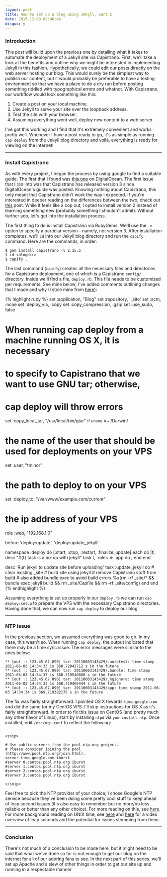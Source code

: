 ```yaml
---
layout: post
title: How to set up a blog using Jekyll, part 2.
date: 2016-12-09 09:46:46
disqus: y
---
```


### Introduction

This post will build upon the previous one by detailing what it takes to automate the deployment of a Jekyll site via Capistrano. First, we'll take a look at the benefits and outline why we might be interested in implementing Jekyll in this fashion. Hypothetically, we could edit our posts directly on the web server hosting our blog. This would surely be the simplest way to publish our content, but it would probably be preferable to have a testing environment so that we have a place to do a dry run before posting something riddled with typographical errors and whatnot. With Capistrano, our workflow would look something like this:

1. Create a post on your local machine.
2. Use Jekyll to serve your site over the loopback address.
3. Test the site with your browser.
4. Assuming everything went well, deploy new content to a web server.

I've got this working and I find that it's extremely convenient and works pretty well. Whenever I have a post ready to go, it's as simple as running `cap deploy` from the Jekyll blog directory and voilà, everything is ready for viewing on the internet!

---

### Install Capistrano

As with every project, I began the process by using google to find a suitable guide. The first that I found was [this one](https://www.digitalocean.com/community/tutorials/how-to-get-started-with-jekyll-on-an-ubuntu-vps) on DigitalOcean. The first issue that I ran into was that Capistrano has released version 3 since DigitalOcean's guide was posted. Knowing nothing about Capistrano, this only meant that Capistrano didn't work the way I expected. If you're interested in deeper reading on the differences between the two, check out [this](http://building.wanelo.com/2014/03/31/capistrano-you-have-changed.html) post. While it feels like a cop out, I opted to install version 2 instead of learning something new (probably something I shouldn't admit). Without further ado, let's get into the installation process.

The first thing to do is install Capistrano via RubyGems. We'll use the `-v` option to specify a particlar version—namely, not version 3. After installation completes, we'll `cd` into our Jekyll blog directory and run the `capify` command. Here are the commands, in order:

```
$ gem install capistrano -v 2.15.5
$ cd <blogdir>
$ capify .
```

The last command (`capify`) creates all the necessary files and directories for a Capistrano deployment, one of which is a Capistrano `config/` directory. Inside we'll find a file, `deploy.rb`. This file needs to be customized per requirements. See mine below; I've added comments outlining changes that I made and why (I stole mine from [here](https://dsgn.io/thoughts/post/jekyll-deployment-with-digitalocean/)):

{% highlight ruby %}
set :application, "Blog"
set :repository, '_site'
set :scm, :none
set :deploy_via, :copy
set :copy_compression, :gzip
set :use_sudo, false

# When running cap deploy from a machine running OS X, it is necessary
# to specify to Capistrano that we want to use GNU tar; otherwise,
# cap deploy will throw errors
set :copy_local_tar, "/usr/local/bin/gtar" if `uname` =~ /Darwin/

# the name of the user that should be used for deployments on your VPS
set :user, "tminor"

# the path to deploy to on your VPS
set :deploy_to, "/var/www/example.com/current"

# the ip address of your VPS
role :web, "192.168.1.0"

before 'deploy:update', 'deploy:update_jekyll'

namespace :deploy do
  [:start, :stop, :restart, :finalize_update].each do |t|
    desc "#{t} task is a no-op with jekyll"
    task t, :roles => :app do ; end
  end

  desc 'Run jekyll to update site before uploading'
  task :update_jekyll do
    # clear existing _site
    # build site using jekyll
    # remove Capistrano stuff from build
    # also added bundle exec to avoid build errors
    %x(rm -rf _site/* && bundle exec jekyll build && rm _site/Capfile && rm -rf _site/config)
  end
end
{% endhighlight %}

Assuming everything is set up properly in our `deploy.rb` we can run `cap deploy:setup` to prepare the VPS with the necessary Capistrano directories. Having done that, we can now run `cap deploy` to deploy our blog. 

---

### NTP issue

In the previous section, we assumed everything was good to go. In my case, this wasn't so. When running `cap deploy`, the output indicated that there may be a time sync issue. The error messages were similar to the ones below:

```
** [out :: 123.45.67.890] tar: 20110603143429/.autotest: time stamp 2011-06-03 14:34:33 is 368.72042712 s in the future
** [out :: 123.45.67.890] tar: 20110603143429/.bundle: time stamp 2011-06-03 14:34:33 is 368.719540808 s in the future
** [out :: 123.45.67.890] tar: 20110603143429/.hgignore: time stamp 2011-06-03 14:34:33 is 368.719465444 s in the future
** [out :: 123.45.67.890] tar: 20110603143429/app: time stamp 2011-06-03 14:34:34 is 369.719382175 s in the future
```

The fix was fairly straightforward. I pointed OS X towards `time.google.com` and did the same for my CentOS VPS. I'll skip instructions for OS X as it's fairly straightforward. In order to fix this issue on CentOS (and pretty much any other flavor of Linux), start by installing `ntpd` via `yum install ntp`. Once installed, edit `/etc/ntp.conf` to reflect the following:

```

<snip>

# Use public servers from the pool.ntp.org project.
# Please consider joining the pool (http://www.pool.ntp.org/join.html).
server time.google.com iburst
#server 0.centos.pool.ntp.org iburst
#server 1.centos.pool.ntp.org iburst
#server 2.centos.pool.ntp.org iburst
#server 3.centos.pool.ntp.org iburst

</snip>

```

Feel free to pick the NTP provider of your choice; I chose Google's NTP service because they've been doing some pretty cool stuff to keep ahead of leap second issues (it's also easy to remember but no more/no less reliable or better than any other choice). For more reading on this, see [here](https://developers.google.com/time/smear). For more background reading on UNIX time, see [here](https://en.wikipedia.org/wiki/Unix_time) and [here](https://www.youtube.com/watch?v=Uqjg8Kk1HXo) for a video overview of leap seconds and the potential for issues stemming from them.

---

### Conclusion

There's not much of a conclusion to be made here, but it might need to be said that what we've done so far is not enough to get our blog on the internet for all of our adoring fans to see. In the next part of this series, we'll set up Apache and a slew of other things in order to get our site up and running in a respectable manner. 
